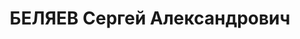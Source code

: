 ---
title: БЕЛЯЕВ Сергей Александрович
description: "Род. в 1902, Челябинская обл., г. Камышлов, русский. Проживал: Воронежская\
  \ обл., Семилукский р-н, п. Стрелица. Горно-рудное управление, счетовод \n  Арестован\
  \ 29.01.1937. Приговор: 28.03.1937 – 10 лет ИТЛ"
---